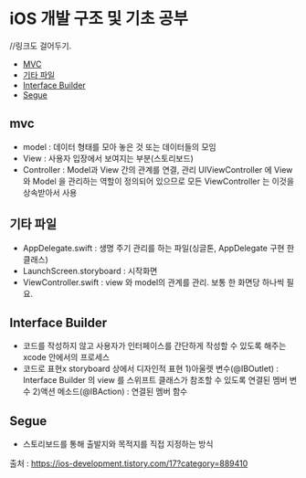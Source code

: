 # iOS 개발 구조 및 기초 공부
//링크도 걸어두기.

- [MVC](#MVC)
- [기타 파일](#기타-파일)
- [Interface Builder](#Interface-Builder)
- [Segue](#Segue)

## mvc
- model : 데이터 형태를 모아 놓은 것 또는 데이터들의 모임
- View : 사용자 입장에서 보여지는 부분(스토리보드)
- Controller : Model과 View 간의 관계를 연결, 관리
UIViewController 에 View와 Model 을 관리하는 역할이 정의되어 있으므로 모든 ViewController 는 이것을 상속받아서 사용

## 기타 파일
- AppDelegate.swift : 생명 주기 관리를 하는 파일(싱글톤, AppDelegate 구현 한 클래스)
- LaunchScreen.storyboard : 시작화면
- ViewController.swift : view 와 model의 관계를 관리. 보통 한 화면당 하나씩 필요.

## Interface Builder
- 코드를 작성하지 않고 사용자가 인터페이스를 간단하게 작성할 수 있도록 해주는 xcode 안에서의 프로세스
- 코드로 표현x storyboard 상에서 디자인적 표현
1)아울렛 변수(@IBOutlet) : Interface Builder 의 view 를 스위프트 클래스가 참조할 수 있도록 연결된 멤버 변수
2)액션 메소드(@IBAction) : 연결된 멤버 함수

## Segue
- 스토리보드를 통해 출발지와 목적지를 직접 지정하는 방식










출처 : https://ios-development.tistory.com/17?category=889410
